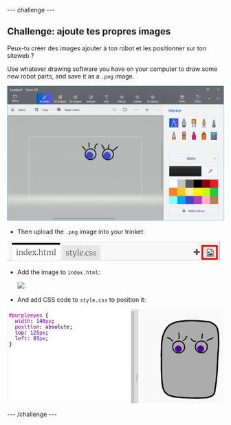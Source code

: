 \--- challenge \---

## Challenge: ajoute tes propres images

Peux-tu créer des images ajouter à ton robot et les positionner sur ton siteweb ?

Use whatever drawing software you have on your computer to draw some new robot parts, and save it as a `.png` image.

![screenshot](images/robot-eyes-edit.png)

+ Then upload the `.png` image into your trinket:

![screenshot](images/robot-image-add.png)

+ Add the image to `index.html`: 

    <img id="purpleeyes" src="purpleeyes.png">
    

+ And add CSS code to `style.css` to position it:

![screenshot](images/robot-use-purple-eyes.png)

\--- /challenge \---